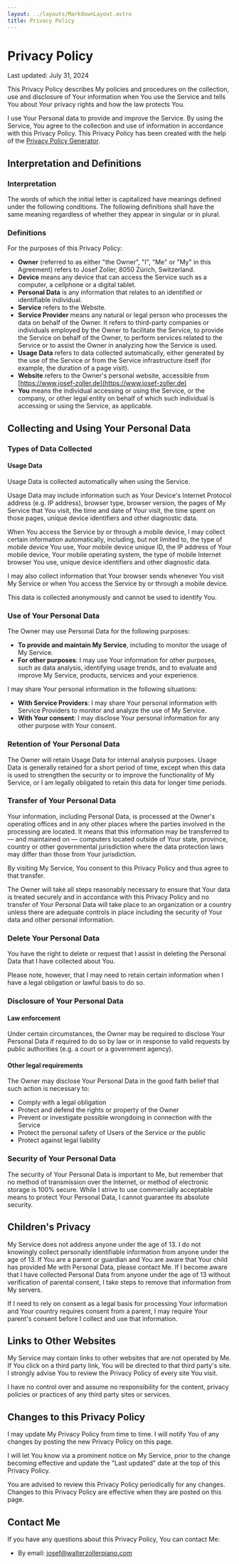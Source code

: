 ```yaml
---
layout: ../layouts/MarkdownLayout.astro
title: Privacy Policy
---
```


# Privacy Policy

Last updated: July 31, 2024

This Privacy Policy describes My policies and procedures on the collection, use and disclosure of Your information when You use the Service and tells You about Your privacy rights and how the law protects You.

I use Your Personal data to provide and improve the Service. By using the Service, You agree to the collection and use of information in accordance with this Privacy Policy. This Privacy Policy has been created with the help of the [Privacy Policy Generator](https://www.termsfeed.com/privacy-policy-generator/).

## Interpretation and Definitions

### Interpretation

The words of which the initial letter is capitalized have meanings defined under the following conditions. The following definitions shall have the same meaning regardless of whether they appear in singular or in plural.

### Definitions

For the purposes of this Privacy Policy:

-   **Owner** (referred to as either "the Owner", "I", "Me" or "My" in this Agreement) refers to Josef Zoller, 8050 Zürich, Switzerland.
-   **Device** means any device that can access the Service such as a computer, a cellphone or a digital tablet.
-   **Personal Data** is any information that relates to an identified or identifiable individual.
-   **Service** refers to the Website.
-   **Service Provider** means any natural or legal person who processes the data on behalf of the Owner. It refers to third-party companies or individuals employed by the Owner to facilitate the Service, to provide the Service on behalf of the Owner, to perform services related to the Service or to assist the Owner in analyzing how the Service is used.
-   **Usage Data** refers to data collected automatically, either generated by the use of the Service or from the Service infrastructure itself (for example, the duration of a page visit).
-   **Website** refers to the Owner's personal website, accessible from [https://www.josef-zoller.de](https://www.josef-zoller.de)
-   **You** means the individual accessing or using the Service, or the company, or other legal entity on behalf of which such individual is accessing or using the Service, as applicable.

## Collecting and Using Your Personal Data

### Types of Data Collected

#### Usage Data

Usage Data is collected automatically when using the Service.

Usage Data may include information such as Your Device's Internet Protocol address (e.g. IP address), browser type, browser version, the pages of My Service that You visit, the time and date of Your visit, the time spent on those pages, unique device identifiers and other diagnostic data.

When You access the Service by or through a mobile device, I may collect certain information automatically, including, but not limited to, the type of mobile device You use, Your mobile device unique ID, the IP address of Your mobile device, Your mobile operating system, the type of mobile Internet browser You use, unique device identifiers and other diagnostic data.

I may also collect information that Your browser sends whenever You visit My Service or when You access the Service by or through a mobile device.

This data is collected anonymously and cannot be used to identify You.

### Use of Your Personal Data

The Owner may use Personal Data for the following purposes:

-   **To provide and maintain My Service**, including to monitor the usage of My Service.
-   **For other purposes**: I may use Your information for other purposes, such as data analysis, identifying usage trends, and to evaluate and improve My Service, products, services and your experience.

I may share Your personal information in the following situations:

-   **With Service Providers**: I may share Your personal information with Service Providers to monitor and analyze the use of My Service.
-   **With Your consent**: I may disclose Your personal information for any other purpose with Your consent.

### Retention of Your Personal Data

The Owner will retain Usage Data for internal analysis purposes. Usage Data is generally retained for a short period of time, except when this data is used to strengthen the security or to improve the functionality of My Service, or I am legally obligated to retain this data for longer time periods.

### Transfer of Your Personal Data

Your information, including Personal Data, is processed at the Owner's operating offices and in any other places where the parties involved in the processing are located. It means that this information may be transferred to — and maintained on — computers located outside of Your state, province, country or other governmental jurisdiction where the data protection laws may differ than those from Your jurisdiction.

By visiting My Service, You consent to this Privacy Policy and thus agree to that transfer.

The Owner will take all steps reasonably necessary to ensure that Your data is treated securely and in accordance with this Privacy Policy and no transfer of Your Personal Data will take place to an organization or a country unless there are adequate controls in place including the security of Your data and other personal information.

### Delete Your Personal Data

You have the right to delete or request that I assist in deleting the Personal Data that I have collected about You.

Please note, however, that I may need to retain certain information when I have a legal obligation or lawful basis to do so.

### Disclosure of Your Personal Data

#### Law enforcement

Under certain circumstances, the Owner may be required to disclose Your Personal Data if required to do so by law or in response to valid requests by public authorities (e.g. a court or a government agency).

#### Other legal requirements

The Owner may disclose Your Personal Data in the good faith belief that such action is necessary to:

-   Comply with a legal obligation
-   Protect and defend the rights or property of the Owner
-   Prevent or investigate possible wrongdoing in connection with the Service
-   Protect the personal safety of Users of the Service or the public
-   Protect against legal liability

### Security of Your Personal Data

The security of Your Personal Data is important to Me, but remember that no method of transmission over the Internet, or method of electronic storage is 100% secure. While I strive to use commercially acceptable means to protect Your Personal Data, I cannot guarantee its absolute security.

## Children's Privacy

My Service does not address anyone under the age of 13. I do not knowingly collect personally identifiable information from anyone under the age of 13. If You are a parent or guardian and You are aware that Your child has provided Me with Personal Data, please contact Me. If I become aware that I have collected Personal Data from anyone under the age of 13 without verification of parental consent, I take steps to remove that information from My servers.

If I need to rely on consent as a legal basis for processing Your information and Your country requires consent from a parent, I may require Your parent's consent before I collect and use that information.

## Links to Other Websites

My Service may contain links to other websites that are not operated by Me. If You click on a third party link, You will be directed to that third party's site. I strongly advise You to review the Privacy Policy of every site You visit.

I have no control over and assume no responsibility for the content, privacy policies or practices of any third party sites or services.

## Changes to this Privacy Policy

I may update My Privacy Policy from time to time. I will notify You of any changes by posting the new Privacy Policy on this page.

I will let You know via a prominent notice on My Service, prior to the change becoming effective and update the "Last updated" date at the top of this Privacy Policy.

You are advised to review this Privacy Policy periodically for any changes. Changes to this Privacy Policy are effective when they are posted on this page.

## Contact Me

If you have any questions about this Privacy Policy, You can contact Me:

-   By email: [josef@walterzollerpiano.com](mailto:josef@walterzollerpiano.com)
